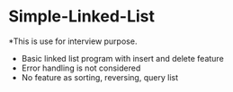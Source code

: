 # Simple-Linked-List
*This is use for interview purpose.

* Basic linked list program with insert and delete feature
* Error handling is not considered
* No feature as sorting, reversing, query list
